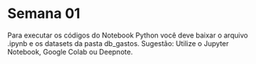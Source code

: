 # Semana 01

Para executar os códigos do Notebook Python você deve baixar o arquivo .ipynb e os datasets da pasta db_gastos.
Sugestão: Utilize o Jupyter Notebook, Google Colab ou Deepnote.
